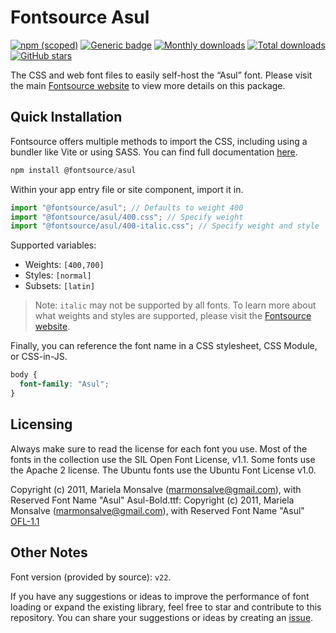 # Fontsource Asul

[![npm (scoped)](https://img.shields.io/npm/v/@fontsource/asul?color=brightgreen)](https://www.npmjs.com/package/@fontsource/asul) [![Generic badge](https://img.shields.io/badge/fontsource-passing-brightgreen)](https://github.com/fontsource/fontsource) [![Monthly downloads](https://badgen.net/npm/dm/@fontsource/asul)](https://github.com/fontsource/fontsource) [![Total downloads](https://badgen.net/npm/dt/@fontsource/asul)](https://github.com/fontsource/fontsource) [![GitHub stars](https://img.shields.io/github/stars/fontsource/fontsource.svg?style=social&label=Star)](https://github.com/fontsource/fontsource/stargazers)

The CSS and web font files to easily self-host the “Asul” font. Please visit the main [Fontsource website](https://fontsource.org/fonts/asul) to view more details on this package.

## Quick Installation

Fontsource offers multiple methods to import the CSS, including using a bundler like Vite or using SASS. You can find full documentation [here](https://fontsource.org/docs/getting-started/introduction).

```javascript
npm install @fontsource/asul
```

Within your app entry file or site component, import it in.

```javascript
import "@fontsource/asul"; // Defaults to weight 400
import "@fontsource/asul/400.css"; // Specify weight
import "@fontsource/asul/400-italic.css"; // Specify weight and style
```

Supported variables:
- Weights: `[400,700]`
- Styles: `[normal]`
- Subsets: `[latin]`

> Note: `italic` may not be supported by all fonts. To learn more about what weights and styles are supported, please visit the [Fontsource website](https://fontsource.org/fonts/asul).

Finally, you can reference the font name in a CSS stylesheet, CSS Module, or CSS-in-JS.

```css
body {
  font-family: "Asul";
}
```

## Licensing
Always make sure to read the license for each font you use. Most of the fonts in the collection use the SIL Open Font License, v1.1. Some fonts use the Apache 2 license. The Ubuntu fonts use the Ubuntu Font License v1.0.

Copyright (c) 2011, Mariela Monsalve (marmonsalve@gmail.com), with Reserved Font Name "Asul" Asul-Bold.ttf: Copyright (c) 2011, Mariela Monsalve (marmonsalve@gmail.com), with Reserved Font Name "Asul"
[OFL-1.1](https://openfontlicense.org)

## Other Notes
Font version (provided by source): `v22`.

If you have any suggestions or ideas to improve the performance of font loading or expand the existing library, feel free to star and contribute to this repository. You can share your suggestions or ideas by creating an [issue](https://github.com/fontsource/fontsource/issues).